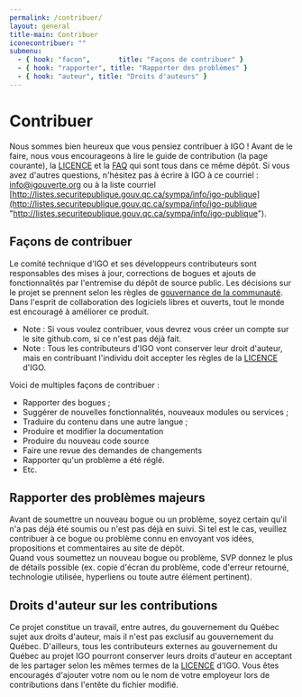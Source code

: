 ```yaml
---
permalink: /contribuer/
layout: general
title-main: Contribuer
iconecontribuer: ""
submenu:
  - { hook: "facon",       title: "Façons de contribuer" }
  - { hook: "rapporter", title: "Rapporter des problèmes" }
  - { hook: "auteur", title: "Droits d'auteurs" }
---
```



# Contribuer 
Nous sommes bien heureux que vous pensiez contribuer à IGO !
Avant de le faire, nous vous encourageons à lire le guide de contribution (la page courante), la [LICENCE](https://github.com/infra-geo-ouverte/igo/blob/master/LICENCE.txt) et la [FAQ](/site-web/faq/) qui sont tous dans ce même dépôt.
Si vous avez d'autres questions, n'hésitez pas à écrire à IGO à ce courriel : <info@igouverte.org> ou à la liste courriel [http://listes.securitepublique.gouv.qc.ca/sympa/info/igo-publique](http://listes.securitepublique.gouv.qc.ca/sympa/info/igo-publique "http://listes.securitepublique.gouv.qc.ca/sympa/info/igo-publique").

<a id="facon" name="facon"></a>
## Façons de contribuer [<span class="octicon octicon-link"></span>](#facon)
Le comité technique d'IGO et ses développeurs contributeurs sont responsables des mises à jour, corrections de bogues et ajouts de fonctionnalités par l'entremise du dépôt de source public.
Les décisions sur le projet se prennent selon les règles de  [gouvernance de la communauté](/site-web/communaute).
Dans l'esprit de collaboration des logiciels libres et ouverts, tout le monde est encouragé à améliorer ce produit.

- Note : Si vous voulez contribuer, vous devrez vous créer un compte sur le site github.com, si ce n'est pas déjà fait.
- Note : Tous les contributeurs d'IGO vont conserver leur droit d'auteur, mais en contribuant l'individu doit accepter les règles de la [LICENCE](https://github.com/infra-geo-ouverte/igo/blob/master/LICENCE.txt) d'IGO.

Voici de multiples façons de contribuer :

- Rapporter des bogues ;
- Suggérer de nouvelles fonctionnalités, nouveaux modules ou services ;
- Traduire du contenu dans une autre langue ;
- Produire et modifier la documentation
- Produire du nouveau code source
- Faire une revue des demandes de changements
- Rapporter qu'un problème a été réglé.
- Etc.

<a id="rapporter" name="rapporter"></a>
## Rapporter des problèmes majeurs [<span class="octicon octicon-link"></span>](#rapporter)
Avant de soumettre un nouveau bogue ou un problème, soyez certain qu'il n'a pas déjà été soumis ou n'est pas déjà en suivi. Si tel est le cas, veuillez contribuer à ce bogue ou problème connu en envoyant vos idées, propositions et commentaires au site de dépôt.  
Quand vous soumettez un nouveau bogue ou problème, SVP donnez le plus de détails possible (ex. copie d'écran du problème, code d'erreur retourné, technologie utilisée, hyperliens ou toute autre élément pertinent).  


<a id="auteur" name="auteur"></a>
## Droits d'auteur sur les contributions [<span class="octicon octicon-link"></span>](#auteur)
Ce projet constitue un travail, entre autres, du gouvernement du Québec sujet aux droits d'auteur, mais il n'est pas exclusif au gouvernement du Québec. 
D'ailleurs, tous les contributeurs externes au gouvernement du Québec au projet IGO pourront conserver leurs droits d'auteur en acceptant de les partager selon les mêmes termes de la [LICENCE](https://github.com/infra-geo-ouverte/igo/blob/master/LICENCE.txt) d'IGO. Vous êtes encouragés d'ajouter votre nom ou le nom de votre employeur lors de contributions dans l'entête du fichier modifié.
